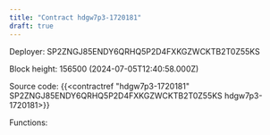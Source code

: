 ```yaml
---
title: "Contract hdgw7p3-1720181"
draft: true
---
```

Deployer: SP2ZNGJ85ENDY6QRHQ5P2D4FXKGZWCKTB2T0Z55KS


 



Block height: 156500 (2024-07-05T12:40:58.000Z)

Source code: {{<contractref "hdgw7p3-1720181" SP2ZNGJ85ENDY6QRHQ5P2D4FXKGZWCKTB2T0Z55KS hdgw7p3-1720181>}}

Functions:


